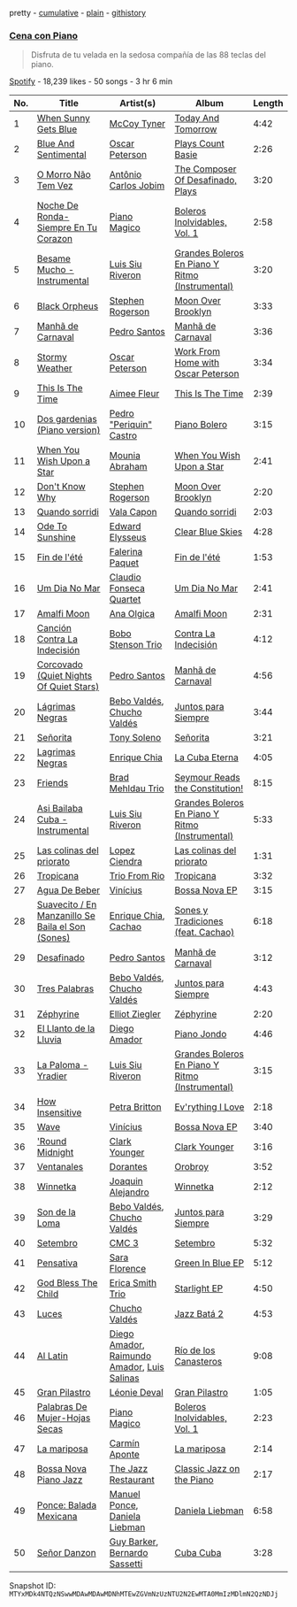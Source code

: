 pretty - [cumulative](/playlists/cumulative/37i9dQZF1DXeaTPCSrnmwu.md) - [plain](/playlists/plain/37i9dQZF1DXeaTPCSrnmwu) - [githistory](https://github.githistory.xyz/mackorone/spotify-playlist-archive/blob/main/playlists/plain/37i9dQZF1DXeaTPCSrnmwu)

### [Cena con Piano](https://open.spotify.com/playlist/37i9dQZF1DXeaTPCSrnmwu)

> Disfruta de tu velada en la sedosa compañía de las 88 teclas del piano.

[Spotify](https://open.spotify.com/user/spotify) - 18,239 likes - 50 songs - 3 hr 6 min

| No. | Title | Artist(s) | Album | Length |
|---|---|---|---|---|
| 1 | [When Sunny Gets Blue](https://open.spotify.com/track/1J9iVCaEriyoMXpj2XszhU) | [McCoy Tyner](https://open.spotify.com/artist/2EsmKkHsXK0WMNGOtIhbxr) | [Today And Tomorrow](https://open.spotify.com/album/6MinQE3GG7Xb9GWrOoAWEz) | 4:42 |
| 2 | [Blue And Sentimental](https://open.spotify.com/track/78ntGe4xyecZHg9exQWwK6) | [Oscar Peterson](https://open.spotify.com/artist/6zkX5fhrSD4tdVOmimR9wB) | [Plays Count Basie](https://open.spotify.com/album/7ETDHJ9yletBCxNx0ipr1x) | 2:26 |
| 3 | [O Morro Não Tem Vez](https://open.spotify.com/track/6fwICn8FWouigyB8BxfljW) | [Antônio Carlos Jobim](https://open.spotify.com/artist/3pO5VjZ4wOHCMBXOvbMISG) | [The Composer Of Desafinado, Plays](https://open.spotify.com/album/3tW43cUkPyYkzzntfPwm4A) | 3:20 |
| 4 | [Noche De Ronda\-Siempre En Tu Corazon](https://open.spotify.com/track/3vU5zFVDTPZOHnW95hLlJC) | [Piano Magico](https://open.spotify.com/artist/0WTPr7HY88nFBbBZ8RiaV6) | [Boleros Inolvidables, Vol\. 1](https://open.spotify.com/album/7M8untsZpxy9aLD2MAq56O) | 2:58 |
| 5 | [Besame Mucho \- Instrumental](https://open.spotify.com/track/7DiKoJUCwkgpduZzw42sAR) | [Luis Siu Riveron](https://open.spotify.com/artist/6vshvvqO8e8oXHDC0RBXpE) | [Grandes Boleros En Piano Y Ritmo \(Instrumental\)](https://open.spotify.com/album/19D3ge8HWiNwh8jtiydYKp) | 3:20 |
| 6 | [Black Orpheus](https://open.spotify.com/track/47tG3OUhtCK0fRbgVOstFk) | [Stephen Rogerson](https://open.spotify.com/artist/5xXnBmVrb708VQBBjG59Gk) | [Moon Over Brooklyn](https://open.spotify.com/album/3cdgdzfuIoOWbMbemo7OGM) | 3:33 |
| 7 | [Manhã de Carnaval](https://open.spotify.com/track/3mFoB8P6gDrjI7uKG0ewWW) | [Pedro Santos](https://open.spotify.com/artist/3iCY5pdGYEDsC7TiZ2Pqy4) | [Manhã de Carnaval](https://open.spotify.com/album/6PmJeevy0quqp79eYVeVXb) | 3:36 |
| 8 | [Stormy Weather](https://open.spotify.com/track/5PocwBP4qm33W4eQSZyVBZ) | [Oscar Peterson](https://open.spotify.com/artist/6zkX5fhrSD4tdVOmimR9wB) | [Work From Home with Oscar Peterson](https://open.spotify.com/album/0ORKsWALEps4PNvnM78dM7) | 3:34 |
| 9 | [This Is The Time](https://open.spotify.com/track/5WlGbaNBwa8cClh21SVhXp) | [Aimee Fleur](https://open.spotify.com/artist/6nI0MtO93pTNhec5pbP43B) | [This Is The Time](https://open.spotify.com/album/7jLYwN5WoR3ysYdA9xz6SU) | 2:39 |
| 10 | [Dos gardenias \(Piano version\)](https://open.spotify.com/track/2mkhpwb9lD7l26HdvluhkK) | [Pedro "Periquin" Castro](https://open.spotify.com/artist/5CLzUZxXAb7lFCYVcxkeif) | [Piano Bolero](https://open.spotify.com/album/76zj09agpV8rUgMFLeX5e7) | 3:15 |
| 11 | [When You Wish Upon a Star](https://open.spotify.com/track/4oC2OjhMIebaOtUXyqw4P8) | [Mounia Abraham](https://open.spotify.com/artist/5vZm6KOKPOk2Pooo9NHt1h) | [When You Wish Upon a Star](https://open.spotify.com/album/7fsSv3ak7BZdLx6L94bc2W) | 2:41 |
| 12 | [Don't Know Why](https://open.spotify.com/track/7e9e6hczmTaB9bYrTJMcHe) | [Stephen Rogerson](https://open.spotify.com/artist/5xXnBmVrb708VQBBjG59Gk) | [Moon Over Brooklyn](https://open.spotify.com/album/3cdgdzfuIoOWbMbemo7OGM) | 2:20 |
| 13 | [Quando sorridi](https://open.spotify.com/track/4tJLqa4zHZmoBrkdZu2IFY) | [Vala Capon](https://open.spotify.com/artist/49fgD6LHJUewc21tGBaOqV) | [Quando sorridi](https://open.spotify.com/album/5WED43tdqslgKrB6s3fA8I) | 2:03 |
| 14 | [Ode To Sunshine](https://open.spotify.com/track/1Zfkx3AThGj2ysalStOIyn) | [Edward Elysseus](https://open.spotify.com/artist/3B2uDXsfuaUaXn5CuN4Eh7) | [Clear Blue Skies](https://open.spotify.com/album/2nCUZMqf2r51Z7iWUP9kVU) | 4:28 |
| 15 | [Fin de l'été](https://open.spotify.com/track/6jm8T38DHANT7c2xvIZpx6) | [Falerina Paquet](https://open.spotify.com/artist/2EVyOTY6DUVsMpLzqcCZ8B) | [Fin de l'été](https://open.spotify.com/album/5NQ7mu7ifo8HTpsg9eIc42) | 1:53 |
| 16 | [Um Dia No Mar](https://open.spotify.com/track/1EZYeNyXTPKOVAP7Vn9wCi) | [Claudio Fonseca Quartet](https://open.spotify.com/artist/3cxnRW4ENZ1c41HbbXy8Bf) | [Um Dia No Mar](https://open.spotify.com/album/4QrobV7gNlPPVdJ6MY8Y2U) | 2:41 |
| 17 | [Amalfi Moon](https://open.spotify.com/track/3qE1HsdBOfXyZmCfRfT8Jc) | [Ana Olgica](https://open.spotify.com/artist/29nLvGubwGVV9I4kF3nldc) | [Amalfi Moon](https://open.spotify.com/album/1DuAYHyITCrrQVGGVMt8Fz) | 2:31 |
| 18 | [Canción Contra La Indecisión](https://open.spotify.com/track/6fTs9vrso7u7spinTkiauE) | [Bobo Stenson Trio](https://open.spotify.com/artist/1BKStidrseaPjyjQjL3yxV) | [Contra La Indecisión](https://open.spotify.com/album/3e1D8PXvjboQnZY8o9vNgo) | 4:12 |
| 19 | [Corcovado \(Quiet Nights Of Quiet Stars\)](https://open.spotify.com/track/0VSzD0w1GEkSBYY0HaknRy) | [Pedro Santos](https://open.spotify.com/artist/3iCY5pdGYEDsC7TiZ2Pqy4) | [Manhã de Carnaval](https://open.spotify.com/album/6PmJeevy0quqp79eYVeVXb) | 4:56 |
| 20 | [Lágrimas Negras](https://open.spotify.com/track/3c7m2Kzg1q9iKa4yhKbuea) | [Bebo Valdés](https://open.spotify.com/artist/3qeECzqe5c7ssusMaDdwbj), [Chucho Valdés](https://open.spotify.com/artist/27mRThsZ9K1BYmz0rioxwp) | [Juntos para Siempre](https://open.spotify.com/album/3y4OdF00cUvKDi8QW0eS76) | 3:44 |
| 21 | [Señorita](https://open.spotify.com/track/3Tr1go8VXvaqy9FDPyB2CB) | [Tony Soleno](https://open.spotify.com/artist/2jh4IR3Rp6dRMQIpU9gFHd) | [Señorita](https://open.spotify.com/album/44npgAVFU1zNqEEC3iwKpf) | 3:21 |
| 22 | [Lagrimas Negras](https://open.spotify.com/track/1fQ1MNKCNXwcKq083Lb11e) | [Enrique Chia](https://open.spotify.com/artist/3EQoDMzsInptAXiIs8sVt9) | [La Cuba Eterna](https://open.spotify.com/album/41r8Uf00kchpTtjYFyYIuL) | 4:05 |
| 23 | [Friends](https://open.spotify.com/track/3hQw2tdAeD9v94KJyFChKB) | [Brad Mehldau Trio](https://open.spotify.com/artist/5sQJzc7ZGwC4olbhp2kqqX) | [Seymour Reads the Constitution!](https://open.spotify.com/album/2lPb2KYIudWUQcaL0vAlUm) | 8:15 |
| 24 | [Asi Bailaba Cuba \- Instrumental](https://open.spotify.com/track/3waAyPLnhNQRbdh6Pb6mRX) | [Luis Siu Riveron](https://open.spotify.com/artist/6vshvvqO8e8oXHDC0RBXpE) | [Grandes Boleros En Piano Y Ritmo \(Instrumental\)](https://open.spotify.com/album/19D3ge8HWiNwh8jtiydYKp) | 5:33 |
| 25 | [Las colinas del priorato](https://open.spotify.com/track/5mu1VAQqud9UHFLsk0u01q) | [Lopez Ciendra](https://open.spotify.com/artist/7D3sEbiHlFq1QmISYmyneT) | [Las colinas del priorato](https://open.spotify.com/album/7cLj7vH0K6tHHwFiNTYWot) | 1:31 |
| 26 | [Tropicana](https://open.spotify.com/track/4e8rnF7O2uQJOACAwuGKCX) | [Trio From Rio](https://open.spotify.com/artist/4KoFxfBb0kw05Odd05UktH) | [Tropicana](https://open.spotify.com/album/2LyLyjwKUPGxggZ1DMnvAP) | 3:32 |
| 27 | [Agua De Beber](https://open.spotify.com/track/1t1mrUX3AjtDN0v97U5djG) | [Vinícius](https://open.spotify.com/artist/1k8aIB0NA92A8rVKA4HnaM) | [Bossa Nova EP](https://open.spotify.com/album/0Eb5CwXAUx0p3IkHsWAlBs) | 3:15 |
| 28 | [Suavecito / En Manzanillo Se Baila el Son \(Sones\)](https://open.spotify.com/track/2Fx6r1ALj3nppAog9eJf7w) | [Enrique Chia](https://open.spotify.com/artist/3EQoDMzsInptAXiIs8sVt9), [Cachao](https://open.spotify.com/artist/1Qa5p9ajnRIvq7bfsdtzqQ) | [Sones y Tradiciones \(feat\. Cachao\)](https://open.spotify.com/album/7COrF1dEussKfi9YzTEFte) | 6:18 |
| 29 | [Desafinado](https://open.spotify.com/track/5ZZt6lI6O7DkJ0QNR9nqS0) | [Pedro Santos](https://open.spotify.com/artist/3iCY5pdGYEDsC7TiZ2Pqy4) | [Manhã de Carnaval](https://open.spotify.com/album/6PmJeevy0quqp79eYVeVXb) | 3:12 |
| 30 | [Tres Palabras](https://open.spotify.com/track/7iEXtc7ZwixX8IwzwK10qp) | [Bebo Valdés](https://open.spotify.com/artist/3qeECzqe5c7ssusMaDdwbj), [Chucho Valdés](https://open.spotify.com/artist/27mRThsZ9K1BYmz0rioxwp) | [Juntos para Siempre](https://open.spotify.com/album/3y4OdF00cUvKDi8QW0eS76) | 4:43 |
| 31 | [Zéphyrine](https://open.spotify.com/track/3WZLdoZGzlSWEUXnmqUq26) | [Elliot Ziegler](https://open.spotify.com/artist/0Wh30jSV0ZQf0IzHkEddBY) | [Zéphyrine](https://open.spotify.com/album/7gkIQOtmCDJbNCGaF89S58) | 2:20 |
| 32 | [El Llanto de la Lluvia](https://open.spotify.com/track/0vGx46vNX5rySadM42qXmW) | [Diego Amador](https://open.spotify.com/artist/7E17VU9B2y56KC2kRedIZT) | [Piano Jondo](https://open.spotify.com/album/1SsRBNFSz1ediZjZ756qu4) | 4:46 |
| 33 | [La Paloma \- Yradier](https://open.spotify.com/track/5z9sMwPllzSNYvac81Hdup) | [Luis Siu Riveron](https://open.spotify.com/artist/6vshvvqO8e8oXHDC0RBXpE) | [Grandes Boleros En Piano Y Ritmo \(Instrumental\)](https://open.spotify.com/album/19D3ge8HWiNwh8jtiydYKp) | 3:15 |
| 34 | [How Insensitive](https://open.spotify.com/track/6sLdpUMlsSe1TT7c3DPZbE) | [Petra Britton](https://open.spotify.com/artist/5o3FN7dWw31Y92A9gp56m2) | [Ev'rything I Love](https://open.spotify.com/album/5jinjBFLM6HuPMbVUiFDZh) | 2:18 |
| 35 | [Wave](https://open.spotify.com/track/0kLvYpWHgCozYu6lM95eYk) | [Vinícius](https://open.spotify.com/artist/1k8aIB0NA92A8rVKA4HnaM) | [Bossa Nova EP](https://open.spotify.com/album/0Eb5CwXAUx0p3IkHsWAlBs) | 3:40 |
| 36 | ['Round Midnight](https://open.spotify.com/track/1OC2r9MhAQgIRgr23ZZTni) | [Clark Younger](https://open.spotify.com/artist/2uxmpv4oWJsk2oITNtAlJe) | [Clark Younger](https://open.spotify.com/album/0TevT7in9JgG2yktoXGH6Y) | 3:16 |
| 37 | [Ventanales](https://open.spotify.com/track/4mXXKiOiWQvdBYf92ufELB) | [Dorantes](https://open.spotify.com/artist/0YlJWz6Mt1zIKdMTxBNzDu) | [Orobroy](https://open.spotify.com/album/4TD9tBWKjRCWa2xZnvG8Wt) | 3:52 |
| 38 | [Winnetka](https://open.spotify.com/track/6ST2jppp8qDidqw8iK1txv) | [Joaquin Alejandro](https://open.spotify.com/artist/7iuafbXpI94G92U4vfoH4m) | [Winnetka](https://open.spotify.com/album/0pjkOfoN9u4XkEQAUc9OR5) | 2:12 |
| 39 | [Son de la Loma](https://open.spotify.com/track/7K9t3K9SLBzV1HhVYhmXuz) | [Bebo Valdés](https://open.spotify.com/artist/3qeECzqe5c7ssusMaDdwbj), [Chucho Valdés](https://open.spotify.com/artist/27mRThsZ9K1BYmz0rioxwp) | [Juntos para Siempre](https://open.spotify.com/album/3y4OdF00cUvKDi8QW0eS76) | 3:29 |
| 40 | [Setembro](https://open.spotify.com/track/0H0bv2u1uWkxHpNxgrNHfD) | [CMC 3](https://open.spotify.com/artist/6GtEW3IyxraJqKi2h86JqC) | [Setembro](https://open.spotify.com/album/5ksQoz2k7IcACaWEL5Key6) | 5:32 |
| 41 | [Pensativa](https://open.spotify.com/track/4rc7E9z2tn20daQb49JXmw) | [Sara Florence](https://open.spotify.com/artist/4qA1WfwP7qdDF0IGSfuWR8) | [Green In Blue EP](https://open.spotify.com/album/7l6ZiMVmNuPZQ5Zs3pF4VZ) | 5:12 |
| 42 | [God Bless The Child](https://open.spotify.com/track/3YOXIat0EGuZ626MHh4WsU) | [Erica Smith Trio](https://open.spotify.com/artist/4wa2jF1Hfx1JtfzCn89RyI) | [Starlight EP](https://open.spotify.com/album/7m8ZtTAwuo43kLK41EsZ31) | 4:50 |
| 43 | [Luces](https://open.spotify.com/track/4fVzIqfRv3VC1doIk9JLnt) | [Chucho Valdés](https://open.spotify.com/artist/27mRThsZ9K1BYmz0rioxwp) | [Jazz Batá 2](https://open.spotify.com/album/2qNItLdcFnSId2094fNe3A) | 4:53 |
| 44 | [Al Latin](https://open.spotify.com/track/0eoyBmi8Zrg9clYB9P4ZXO) | [Diego Amador](https://open.spotify.com/artist/7E17VU9B2y56KC2kRedIZT), [Raimundo Amador](https://open.spotify.com/artist/3skUHmTNpFUxTZaVxgvhF7), [Luis Salinas](https://open.spotify.com/artist/6lfuGeSEIAZl1WlXN3lSjk) | [Río de los Canasteros](https://open.spotify.com/album/2KRIZ6ZIvuALWTnEGGCPZy) | 9:08 |
| 45 | [Gran Pilastro](https://open.spotify.com/track/6JgzK0yZN5H5LsQR67Ct5L) | [Léonie Deval](https://open.spotify.com/artist/7bryNa0PlcBGmHpXFEJxni) | [Gran Pilastro](https://open.spotify.com/album/1z6Y4hwez7v5aTWldwrtOa) | 1:05 |
| 46 | [Palabras De Mujer\-Hojas Secas](https://open.spotify.com/track/6mBClBGac5YzqnVuXe37EN) | [Piano Magico](https://open.spotify.com/artist/0WTPr7HY88nFBbBZ8RiaV6) | [Boleros Inolvidables, Vol\. 1](https://open.spotify.com/album/7M8untsZpxy9aLD2MAq56O) | 2:23 |
| 47 | [La mariposa](https://open.spotify.com/track/7hnHIeg2UVBYmxkvhmaOts) | [Carmín Aponte](https://open.spotify.com/artist/0xh9QyZHWTadoIZx6A20h9) | [La mariposa](https://open.spotify.com/album/7L1I2d8HsB8J9RmphxKlUj) | 2:14 |
| 48 | [Bossa Nova Piano Jazz](https://open.spotify.com/track/2FszWCVt8Vk5gZfC5et22N) | [The Jazz Restaurant](https://open.spotify.com/artist/52gDZW5cytu21bwzOEaLy4) | [Classic Jazz on the Piano](https://open.spotify.com/album/3e8JN35km7noyKQSFK8GkF) | 2:17 |
| 49 | [Ponce: Balada Mexicana](https://open.spotify.com/track/4yzZhD5t7imXg9rYdEr6Vh) | [Manuel Ponce](https://open.spotify.com/artist/3sam97auWZppQpYU1HWNxK), [Daniela Liebman](https://open.spotify.com/artist/7MQNyVvd2ZSOEqPNlSgAJ3) | [Daniela Liebman](https://open.spotify.com/album/2eIQ6eOiV3gdXHLiyXIjMl) | 6:58 |
| 50 | [Señor Danzon](https://open.spotify.com/track/6SnkcY42LeTZouiKNw8IsZ) | [Guy Barker](https://open.spotify.com/artist/4YokJY1Jtyc55KBPtzmljG), [Bernardo Sassetti](https://open.spotify.com/artist/7zRQh7uzMB0kDd1VwJNsUf) | [Cuba Cuba](https://open.spotify.com/album/40i0UpNxAtRaHYpRHJn7xX) | 3:28 |

Snapshot ID: `MTYxMDk4NTQzNSwwMDAwMDAwMDNhMTEwZGVmNzUzNTU2N2EwMTA0MmIzMDlmN2QzNDJj`
